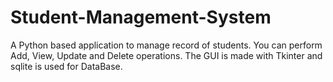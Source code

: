 # Student-Management-System
A Python based application to manage record of students.
You can perform Add, View, Update and Delete operations.
The GUI is made with Tkinter and sqlite is used for DataBase.
